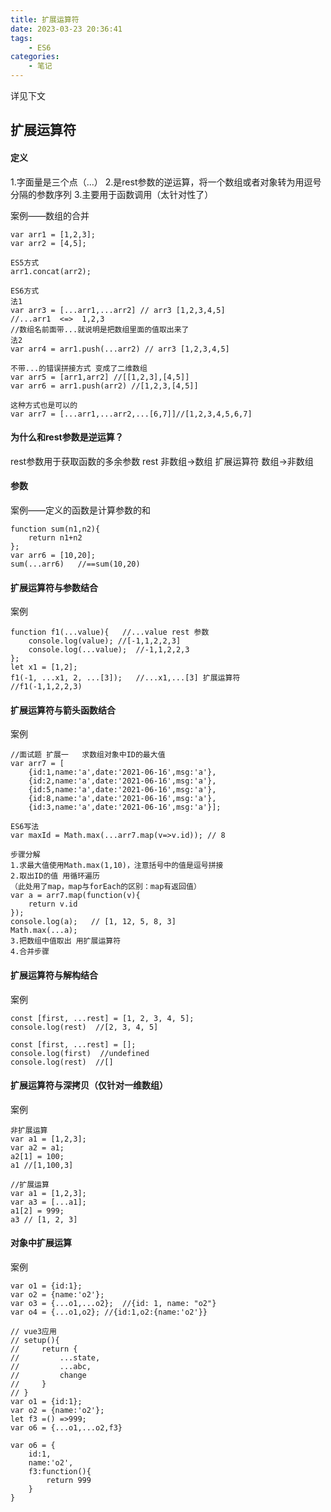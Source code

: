 ```yaml
---
title: 扩展运算符
date: 2023-03-23 20:36:41
tags:
    - ES6
categories:
    - 笔记
---
```

详见下文
<!--more-->
## 扩展运算符

#### 定义

1.字面量是三个点（...）
2.是rest参数的逆运算，将一个数组或者对象转为用逗号分隔的参数序列
3.主要用于函数调用（太针对性了）

案例——数组的合并
```
var arr1 = [1,2,3];
var arr2 = [4,5];

ES5方式
arr1.concat(arr2);

ES6方式
法1
var arr3 = [...arr1,...arr2] // arr3 [1,2,3,4,5]
//...arr1  <=>  1,2,3
//数组名前面带...就说明是把数组里面的值取出来了
法2
var arr4 = arr1.push(...arr2) // arr3 [1,2,3,4,5]

不带...的错误拼接方式 变成了二维数组
var arr5 = [arr1,arr2] //[[1,2,3],[4,5]]
var arr6 = arr1.push(arr2) //[1,2,3,[4,5]]

这种方式也是可以的
var arr7 = [...arr1,...arr2,...[6,7]]//[1,2,3,4,5,6,7]
```

#### 为什么和rest参数是逆运算？
rest参数用于获取函数的多余参数
rest 非数组->数组
扩展运算符 数组->非数组


#### 参数
案例——定义的函数是计算参数的和
```
function sum(n1,n2){
    return n1+n2
};
var arr6 = [10,20];
sum(...arr6)   //==sum(10,20)
```

#### 扩展运算符与参数结合

案例
```
function f1(...value){   //...value rest 参数
    console.log(value); //[-1,1,2,2,3]
    console.log(...value);  //-1,1,2,2,3
};
let x1 = [1,2];
f1(-1, ...x1, 2, ...[3]);   //...x1,...[3] 扩展运算符
//f1(-1,1,2,2,3)
```
#### 扩展运算符与箭头函数结合

案例
```
//面试题 扩展一   求数组对象中ID的最大值
var arr7 = [
    {id:1,name:'a',date:'2021-06-16',msg:'a'},
    {id:2,name:'a',date:'2021-06-16',msg:'a'},
    {id:5,name:'a',date:'2021-06-16',msg:'a'},
    {id:8,name:'a',date:'2021-06-16',msg:'a'},
    {id:3,name:'a',date:'2021-06-16',msg:'a'}];

ES6写法
var maxId = Math.max(...arr7.map(v=>v.id)); // 8

步骤分解
1.求最大值使用Math.max(1,10)，注意括号中的值是逗号拼接
2.取出ID的值 用循环遍历
（此处用了map，map与forEach的区别：map有返回值）
var a = arr7.map(function(v){
    return v.id
});
console.log(a);   // [1, 12, 5, 8, 3]
Math.max(...a);
3.把数组中值取出 用扩展运算符
4.合并步骤
```

#### 扩展运算符与解构结合

案例
```
const [first, ...rest] = [1, 2, 3, 4, 5];
console.log(rest)  //[2, 3, 4, 5]

const [first, ...rest] = [];
console.log(first)  //undefined
console.log(rest)  //[]
```

#### 扩展运算符与深拷贝（仅针对一维数组）

案例
```
非扩展运算
var a1 = [1,2,3];
var a2 = a1;
a2[1] = 100;
a1 //[1,100,3]

//扩展运算
var a1 = [1,2,3];
var a3 = [...a1];
a1[2] = 999;
a3 // [1, 2, 3]
```


#### 对象中扩展运算

案例
```
var o1 = {id:1};
var o2 = {name:'o2'};
var o3 = {...o1,...o2};  //{id: 1, name: "o2"}
var o4 = {...o1,o2}; //{id:1,o2:{name:'o2'}}

// vue3应用
// setup(){
//     return {
//         ...state,
//         ...abc,
//         change
//     }
// }
var o1 = {id:1};
var o2 = {name:'o2'};
let f3 =() =>999;
var o6 = {...o1,...o2,f3}

var o6 = {
    id:1,
    name:'o2',
    f3:function(){
        return 999
    }
}
```